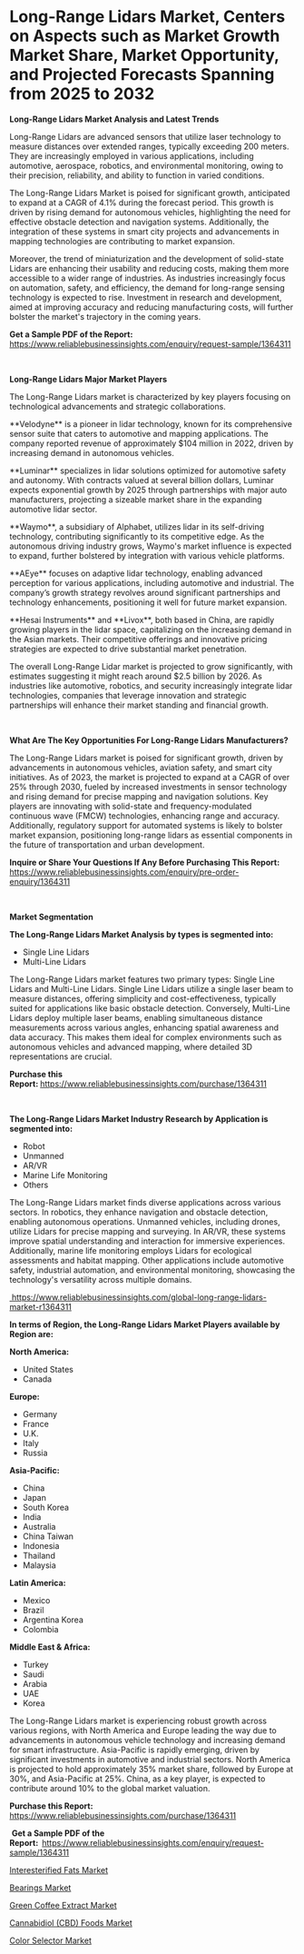 <p><h1>Long-Range Lidars Market, Centers on Aspects such as Market Growth Market Share, Market Opportunity, and Projected Forecasts Spanning from 2025 to 2032</h1></p><p><strong>Long-Range Lidars Market Analysis and Latest Trends</strong></p>
<p><p>Long-Range Lidars are advanced sensors that utilize laser technology to measure distances over extended ranges, typically exceeding 200 meters. They are increasingly employed in various applications, including automotive, aerospace, robotics, and environmental monitoring, owing to their precision, reliability, and ability to function in varied conditions. </p><p>The Long-Range Lidars Market is poised for significant growth, anticipated to expand at a CAGR of 4.1% during the forecast period. This growth is driven by rising demand for autonomous vehicles, highlighting the need for effective obstacle detection and navigation systems. Additionally, the integration of these systems in smart city projects and advancements in mapping technologies are contributing to market expansion.</p><p>Moreover, the trend of miniaturization and the development of solid-state Lidars are enhancing their usability and reducing costs, making them more accessible to a wider range of industries. As industries increasingly focus on automation, safety, and efficiency, the demand for long-range sensing technology is expected to rise. Investment in research and development, aimed at improving accuracy and reducing manufacturing costs, will further bolster the market's trajectory in the coming years.</p></p>
<p><strong>Get a Sample PDF of the Report:&nbsp;</strong> <a href="https://www.reliablebusinessinsights.com/enquiry/request-sample/1364311?utm_campaign=1117&utm_medium=2&utm_source=Github&utm_content=ia&utm_term=28022025&utm_id=long-range-lidars">https://www.reliablebusinessinsights.com/enquiry/request-sample/1364311</a></p>
<p>&nbsp;</p>
<p><strong>Long-Range Lidars Major Market Players</strong></p>
<p><p>The Long-Range Lidars market is characterized by key players focusing on technological advancements and strategic collaborations. </p><p>**Velodyne** is a pioneer in lidar technology, known for its comprehensive sensor suite that caters to automotive and mapping applications. The company reported revenue of approximately $104 million in 2022, driven by increasing demand in autonomous vehicles.</p><p>**Luminar** specializes in lidar solutions optimized for automotive safety and autonomy. With contracts valued at several billion dollars, Luminar expects exponential growth by 2025 through partnerships with major auto manufacturers, projecting a sizeable market share in the expanding automotive lidar sector.</p><p>**Waymo**, a subsidiary of Alphabet, utilizes lidar in its self-driving technology, contributing significantly to its competitive edge. As the autonomous driving industry grows, Waymo's market influence is expected to expand, further bolstered by integration with various vehicle platforms.</p><p>**AEye** focuses on adaptive lidar technology, enabling advanced perception for various applications, including automotive and industrial. The company’s growth strategy revolves around significant partnerships and technology enhancements, positioning it well for future market expansion.</p><p>**Hesai Instruments** and **Livox**, both based in China, are rapidly growing players in the lidar space, capitalizing on the increasing demand in the Asian markets. Their competitive offerings and innovative pricing strategies are expected to drive substantial market penetration.</p><p>The overall Long-Range Lidar market is projected to grow significantly, with estimates suggesting it might reach around $2.5 billion by 2026. As industries like automotive, robotics, and security increasingly integrate lidar technologies, companies that leverage innovation and strategic partnerships will enhance their market standing and financial growth.</p></p>
<p>&nbsp;</p>
<p><strong>What Are The Key Opportunities For Long-Range Lidars Manufacturers?</strong></p>
<p><p>The Long-Range Lidars market is poised for significant growth, driven by advancements in autonomous vehicles, aviation safety, and smart city initiatives. As of 2023, the market is projected to expand at a CAGR of over 25% through 2030, fueled by increased investments in sensor technology and rising demand for precise mapping and navigation solutions. Key players are innovating with solid-state and frequency-modulated continuous wave (FMCW) technologies, enhancing range and accuracy. Additionally, regulatory support for automated systems is likely to bolster market expansion, positioning long-range lidars as essential components in the future of transportation and urban development.</p></p>
<p><strong>Inquire or Share Your Questions If Any Before Purchasing This Report:</strong> <a href="https://www.reliablebusinessinsights.com/enquiry/pre-order-enquiry/1364311?utm_campaign=1117&utm_medium=2&utm_source=Github&utm_content=ia&utm_term=28022025&utm_id=long-range-lidars">https://www.reliablebusinessinsights.com/enquiry/pre-order-enquiry/1364311</a></p>
<p>&nbsp;</p>
<p><strong>Market Segmentation</strong></p>
<p><strong>The Long-Range Lidars Market Analysis by types is segmented into:</strong></p>
<p><ul><li>Single Line Lidars</li><li>Multi-Line Lidars</li></ul></p>
<p><p>The Long-Range Lidars market features two primary types: Single Line Lidars and Multi-Line Lidars. Single Line Lidars utilize a single laser beam to measure distances, offering simplicity and cost-effectiveness, typically suited for applications like basic obstacle detection. Conversely, Multi-Line Lidars deploy multiple laser beams, enabling simultaneous distance measurements across various angles, enhancing spatial awareness and data accuracy. This makes them ideal for complex environments such as autonomous vehicles and advanced mapping, where detailed 3D representations are crucial.</p></p>
<p><strong>Purchase this Report:&nbsp;</strong><a href="https://www.reliablebusinessinsights.com/purchase/1364311?utm_campaign=1117&utm_medium=2&utm_source=Github&utm_content=ia&utm_term=28022025&utm_id=long-range-lidars">https://www.reliablebusinessinsights.com/purchase/1364311</a></p>
<p>&nbsp;</p>
<p><strong>The Long-Range Lidars Market Industry Research by Application is segmented into:</strong></p>
<p><ul><li>Robot</li><li>Unmanned</li><li>AR/VR</li><li>Marine Life Monitoring</li><li>Others</li></ul></p>
<p><p>The Long-Range Lidars market finds diverse applications across various sectors. In robotics, they enhance navigation and obstacle detection, enabling autonomous operations. Unmanned vehicles, including drones, utilize Lidars for precise mapping and surveying. In AR/VR, these systems improve spatial understanding and interaction for immersive experiences. Additionally, marine life monitoring employs Lidars for ecological assessments and habitat mapping. Other applications include automotive safety, industrial automation, and environmental monitoring, showcasing the technology's versatility across multiple domains.</p></p>
<p><a href="https://www.reliablebusinessinsights.com/global-long-range-lidars-market-r1364311?utm_campaign=1117&utm_medium=2&utm_source=Github&utm_content=ia&utm_term=28022025&utm_id=long-range-lidars">&nbsp;https://www.reliablebusinessinsights.com/global-long-range-lidars-market-r1364311</a></p>
<p><strong>In terms of Region, the Long-Range Lidars Market Players available by Region are:</strong></p>
<p>
    <p> <strong> North America: </strong>
        <ul>
            <li>United States</li>
            <li>Canada</li>
        </ul>
        </p> 
    <p> <strong> Europe: </strong>
        <ul>
            <li>Germany</li>
            <li>France</li>
            <li>U.K.</li>
            <li>Italy</li>
            <li>Russia</li>
        </ul>
        </p> 
    <p> <strong> Asia-Pacific: </strong>
        <ul>
            <li>China</li>
            <li>Japan</li>
            <li>South Korea</li>
            <li>India</li>
            <li>Australia</li>
            <li>China Taiwan</li>
            <li>Indonesia</li>
            <li>Thailand</li>
            <li>Malaysia</li>
        </ul>
        </p> 
    <p> <strong> Latin America: </strong>
        <ul>
            <li>Mexico</li>
            <li>Brazil</li>
            <li>Argentina Korea</li>
            <li>Colombia</li>
        </ul>
        </p> 
    <p> <strong> Middle East & Africa: </strong>
        <ul>
            <li>Turkey</li>
            <li>Saudi</li>
            <li>Arabia</li>
            <li>UAE</li>
            <li>Korea</li>
        </ul>
    </p>
    </p>
<p><p>The Long-Range Lidars market is experiencing robust growth across various regions, with North America and Europe leading the way due to advancements in autonomous vehicle technology and increasing demand for smart infrastructure. Asia-Pacific is rapidly emerging, driven by significant investments in automotive and industrial sectors. North America is projected to hold approximately 35% market share, followed by Europe at 30%, and Asia-Pacific at 25%. China, as a key player, is expected to contribute around 10% to the global market valuation.</p></p>
<p><strong>Purchase this Report: </strong><a href="https://www.reliablebusinessinsights.com/purchase/1364311?utm_campaign=1117&utm_medium=2&utm_source=Github&utm_content=ia&utm_term=28022025&utm_id=long-range-lidars">https://www.reliablebusinessinsights.com/purchase/1364311</a></p>
<p>&nbsp;<strong>Get a Sample PDF of the Report:&nbsp;&nbsp;</strong><a href="https://www.reliablebusinessinsights.com/enquiry/request-sample/1364311?utm_campaign=1117&utm_medium=2&utm_source=Github&utm_content=ia&utm_term=28022025&utm_id=long-range-lidars">https://www.reliablebusinessinsights.com/enquiry/request-sample/1364311</a></p>
<p><strong></strong></p>
<p><p><a href="https://github.com/ogbadujonito22/Market-Research-Report-List-1/blob/main/interesterified-fats-market.md?utm_campaign=1117&utm_medium=2&utm_source=Github&utm_content=ia&utm_term=28022025&utm_id=long-range-lidars">Interesterified Fats Market</a></p><p><a href="https://github.com/ghimergela93/Market-Research-Report-List-1/blob/main/bearings-market.md?utm_campaign=1117&utm_medium=2&utm_source=Github&utm_content=ia&utm_term=28022025&utm_id=long-range-lidars">Bearings Market</a></p><p><a href="https://github.com/lemiranajd/Market-Research-Report-List-1/blob/main/green-coffee-extract-market.md?utm_campaign=1117&utm_medium=2&utm_source=Github&utm_content=ia&utm_term=28022025&utm_id=long-range-lidars">Green Coffee Extract Market</a></p><p><a href="https://github.com/dovbusmrking/Market-Research-Report-List-1/blob/main/cannabidiol-cbd-foods-market.md?utm_campaign=1117&utm_medium=2&utm_source=Github&utm_content=ia&utm_term=28022025&utm_id=long-range-lidars">Cannabidiol (CBD) Foods Market</a></p><p><a href="https://github.com/azetehhasle/Market-Research-Report-List-1/blob/main/color-selector-market.md?utm_campaign=1117&utm_medium=2&utm_source=Github&utm_content=ia&utm_term=28022025&utm_id=long-range-lidars">Color Selector Market</a></p></p>